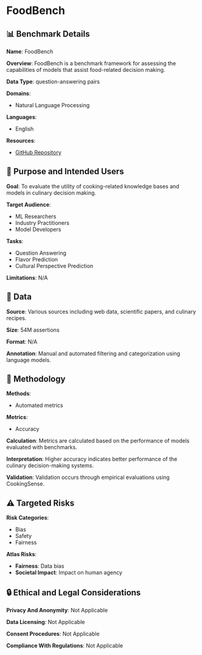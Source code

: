 # FoodBench

## 📊 Benchmark Details

**Name**: FoodBench

**Overview**: FoodBench is a benchmark framework for assessing the capabilities of models that assist food-related decision making.

**Data Type**: question-answering pairs

**Domains**:
- Natural Language Processing

**Languages**:
- English

**Resources**:
- [GitHub Repository](https://github.com/dmis-lab/cookingsense)

## 🎯 Purpose and Intended Users

**Goal**: To evaluate the utility of cooking-related knowledge bases and models in culinary decision making.

**Target Audience**:
- ML Researchers
- Industry Practitioners
- Model Developers

**Tasks**:
- Question Answering
- Flavor Prediction
- Cultural Perspective Prediction

**Limitations**: N/A

## 💾 Data

**Source**: Various sources including web data, scientific papers, and culinary recipes.

**Size**: 54M assertions

**Format**: N/A

**Annotation**: Manual and automated filtering and categorization using language models.

## 🔬 Methodology

**Methods**:
- Automated metrics

**Metrics**:
- Accuracy

**Calculation**: Metrics are calculated based on the performance of models evaluated with benchmarks.

**Interpretation**: Higher accuracy indicates better performance of the culinary decision-making systems.

**Validation**: Validation occurs through empirical evaluations using CookingSense.

## ⚠️ Targeted Risks

**Risk Categories**:
- Bias
- Safety
- Fairness

**Atlas Risks**:
- **Fairness**: Data bias
- **Societal Impact**: Impact on human agency

## 🔒 Ethical and Legal Considerations

**Privacy And Anonymity**: Not Applicable

**Data Licensing**: Not Applicable

**Consent Procedures**: Not Applicable

**Compliance With Regulations**: Not Applicable
